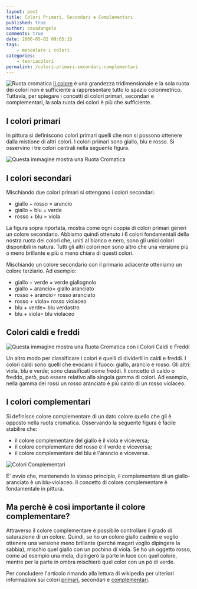 ```yaml
---
layout: post
title: Colori Primari, Secondari e Complementari
published: true
author: sasadangelo
comments: true
date: 2006-05-02 09:05:15
tags:
    - mescolare i colori
categories:
    - teoriacolori
permalink: /colori-primari-secondari-complementari
---
```


![Ruota cromatica](https://www.disegnoepittura.it/wp-content/uploads/ruota-cromatica-mini.png "Colori Primari, Secondari e Complementari") [Il colore](https://www.disegnoepittura.it/colore/ "Colore") è una grandezza tridimensionale e la sola ruota dei colori non è sufficiente a rappresentare tutto lo spazio colorimetrico. Tuttavia, per spiegare i concetti di colori primari, secondari e complementari, la sola ruota dei colori è più che sufficiente.

## I colori primari

In pittura si definiscono colori primari quelli che non si possono ottenere dalla mistione di altri colori. I colori primari sono giallo, blu e rosso. Si osservino i tre colori centrali nella seguente figura.

![Questa immagine mostra una Ruota Cromatica](https://www.disegnoepittura.it/wp-content/uploads/ruota-cromatica.png "Ruota Cromatica")

## I colori secondari

Mischiando due colori primari si ottengono i colori secondari.

- giallo + rosso = arancio
- giallo + blu = verde
- rosso + blu = viola

La figura sopra riportata, mostra come ogni coppia di colori primari generi un colore secondario. Abbiamo quindi ottenuto i 6 colori fondamentali della nostra ruota dei colori che, uniti al bianco e nero, sono gli unici colori disponibili in natura. Tutti gli altri colori non sono altro che una versione più o meno brillante e più o meno chiara di questi colori.

Mischiando un colore secondario con il primario adiacente otteniamo un colore terziario. Ad esempio:

- giallo + verde = verde giallognolo
- giallo + arancio= giallo aranciato
- rosso + arancio= rosso aranciato
- rosso + viola= rosso violaceo
- blu + verde= blu verdastro
- blu + viola= blu violaceo

## Colori caldi e freddi

![Questa immagine mostra una Ruota Cromatica con i Colori Caldi e Freddi](https://www.disegnoepittura.it/wp-content/uploads/colori-caldi-freddi.png "Colori Caldi e Freddi")

Un altro modo per classificare i colori è quelli di dividerli in caldi e freddi. I colori caldi sono quelli che evocano il fuoco: giallo, arancio e rosso. Gli altri: viola, blu e verde; sono classificati come freddi. Il concetto di caldo o freddo, però, può essere relativo alla singola gamma di colori. Ad esempio, nella gamma dei rossi un rosso aranciato è più caldo di un rosso violaceo.

## I colori complementari

Si definisce colore complementare di un dato colore quello che gli è opposto nella ruota cromatica. Osservando la seguente figura è facile stabilire che:

- il colore complementare del giallo è il viola e viceversa;
- il colore complementare del rosso è il verde e viceversa;
- il colore complementare del blu è l'arancio e viceversa.

![Colori Complementari](https://www.disegnoepittura.it/wp-content/uploads/colori-complementari.jpg)

E' ovvio che, mantenendo lo stesso principio, il complementare di un giallo-aranciato è un blu-violaceo. Il concetto di colore complementare è fondamentale in pittura.

## Ma perchè è così importante il colore complementare?

Attraverso il colore complementare è possibile controllare il grado di saturazione di un colore. Quindi, se ho un colore giallo cadmio e voglio ottenere una versione meno brillante (perchè magari voglio dipingere la sabbia), mischio quel giallo con un pochino di viola. Se ho un oggetto rosso, come ad esempio una mela, dipingerò la parte in luce con quel colore, mentre per la parte in ombra mischierò quel color con un pò di verde.

Per concludere l'articolo rimando alla lettura di wikipedia per ulteriori informazioni sui colori [primari](https://it.wikipedia.org/wiki/Colore_primario "Colori Primari su Wikipedia"), secondari e [complementari](https://it.wikipedia.org/wiki/Colori_complementari "Colori Complementari su Wikipedia").
